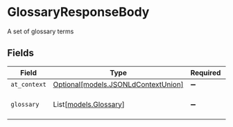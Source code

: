 # GlossaryResponseBody

A set of glossary terms


## Fields

| Field                                                                  | Type                                                                   | Required                                                               | Description                                                            |
| ---------------------------------------------------------------------- | ---------------------------------------------------------------------- | ---------------------------------------------------------------------- | ---------------------------------------------------------------------- |
| `at_context`                                                           | [Optional[models.JSONLdContextUnion]](../models/jsonldcontextunion.md) | :heavy_minus_sign:                                                     | N/A                                                                    |
| `glossary`                                                             | List[[models.Glossary](../models/glossary.md)]                         | :heavy_minus_sign:                                                     | A list of glossary terms                                               |